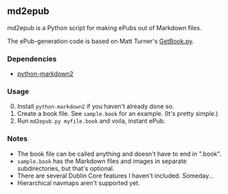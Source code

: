 ## md2epub

md2epub is a Python script for making ePubs out of Markdown files.

The ePub-generation code is based on Matt Turner's [GetBook.py](http://staff.washington.edu/mdturner/personal.htm).

### Dependencies

* [python-markdown2](http://code.google.com/p/python-markdown2/)

### Usage

0. Install <code>python-markdown2</code> if you haven't already done so.
1. Create a book file. See <code>sample.book</code> for an example. (It's pretty simple.)
2. Run <code>md2epub.py myfile.book</code> and voila, instant ePub.

### Notes

* The book file can be called anything and doesn't have to end in ".book".
* <code>sample.book</code> has the Markdown files and images in separate subdirectories, but that's optional.
* There are several Dublin Core features I haven't included. Someday...
* Hierarchical navmaps aren't supported yet.
